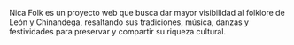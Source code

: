 Nica Folk es un proyecto web que busca dar mayor visibilidad al folklore de León y Chinandega, resaltando sus tradiciones, música, danzas y festividades para preservar y compartir su riqueza cultural.
